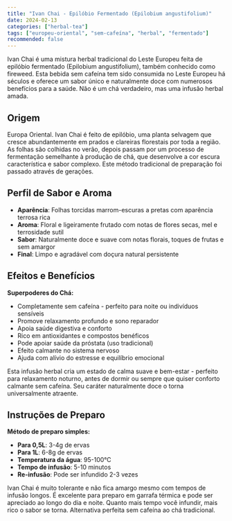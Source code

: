 ```yaml
---
title: "Ivan Chai - Epilóbio Fermentado (Epilobium angustifolium)"
date: 2024-02-13
categories: ["herbal-tea"]
tags: ["europeu-oriental", "sem-cafeína", "herbal", "fermentado"]
recommended: false
---
```


Ivan Chai é uma mistura herbal tradicional do Leste Europeu feita de epilóbio fermentado (Epilobium angustifolium), também conhecido como fireweed. Esta bebida sem cafeína tem sido consumida no Leste Europeu há séculos e oferece um sabor único e naturalmente doce com numerosos benefícios para a saúde. Não é um chá verdadeiro, mas uma infusão herbal amada.

## Origem

Europa Oriental. Ivan Chai é feito de epilóbio, uma planta selvagem que cresce abundantemente em prados e clareiras florestais por toda a região. As folhas são colhidas no verão, depois passam por um processo de fermentação semelhante à produção de chá, que desenvolve a cor escura característica e sabor complexo. Este método tradicional de preparação foi passado através de gerações.

## Perfil de Sabor e Aroma

- **Aparência**: Folhas torcidas marrom-escuras a pretas com aparência terrosa rica
- **Aroma**: Floral e ligeiramente frutado com notas de flores secas, mel e terrosidade sutil
- **Sabor**: Naturalmente doce e suave com notas florais, toques de frutas e sem amargor
- **Final**: Limpo e agradável com doçura natural persistente

## Efeitos e Benefícios

**Superpoderes do Chá:**
- Completamente sem cafeína - perfeito para noite ou indivíduos sensíveis
- Promove relaxamento profundo e sono reparador
- Apoia saúde digestiva e conforto
- Rico em antioxidantes e compostos benéficos
- Pode apoiar saúde da próstata (uso tradicional)
- Efeito calmante no sistema nervoso
- Ajuda com alívio do estresse e equilíbrio emocional

Esta infusão herbal cria um estado de calma suave e bem-estar - perfeito para relaxamento noturno, antes de dormir ou sempre que quiser conforto calmante sem cafeína. Seu caráter naturalmente doce o torna universalmente atraente.

## Instruções de Preparo

**Método de preparo simples:**
- **Para 0,5L**: 3-4g de ervas
- **Para 1L**: 6-8g de ervas
- **Temperatura da água**: 95-100°C
- **Tempo de infusão**: 5-10 minutos
- **Re-infusão**: Pode ser infundido 2-3 vezes

Ivan Chai é muito tolerante e não fica amargo mesmo com tempos de infusão longos. É excelente para preparo em garrafa térmica e pode ser apreciado ao longo do dia e noite. Quanto mais tempo você infundir, mais rico o sabor se torna. Alternativa perfeita sem cafeína ao chá tradicional.
